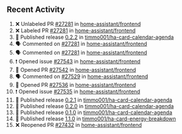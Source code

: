 ## Recent Activity

<!--START_SECTION:activity-->
1. ❌ Unlabeled PR [#27281](https://github.com/home-assistant/frontend/pull/27281) in [home-assistant/frontend](https://github.com/home-assistant/frontend)
2. ❌ Labeled PR [#27281](https://github.com/home-assistant/frontend/pull/27281) in [home-assistant/frontend](https://github.com/home-assistant/frontend)
3. 🚀 Published release [0.2.2](https://github.com/0.2.2) in [timmo001/ha-card-calendar-agenda](https://github.com/timmo001/ha-card-calendar-agenda)
4. 🗣 Commented on [#27281](https://github.com/home-assistant/frontend/issues/27281) in [home-assistant/frontend](https://github.com/home-assistant/frontend)
5. 🗣 Commented on [#27281](https://github.com/home-assistant/frontend/issues/27281) in [home-assistant/frontend](https://github.com/home-assistant/frontend)
6. ❗ Opened issue [#27543](https://github.com/home-assistant/frontend/issues/27543) in [home-assistant/frontend](https://github.com/home-assistant/frontend)
7. 💪 Opened PR [#27542](https://github.com/home-assistant/frontend/pull/27542) in [home-assistant/frontend](https://github.com/home-assistant/frontend)
8. 🗣 Commented on [#27529](https://github.com/home-assistant/frontend/issues/27529) in [home-assistant/frontend](https://github.com/home-assistant/frontend)
9. 💪 Opened PR [#27536](https://github.com/home-assistant/frontend/pull/27536) in [home-assistant/frontend](https://github.com/home-assistant/frontend)
10. ❗ Opened issue [#27535](https://github.com/home-assistant/frontend/issues/27535) in [home-assistant/frontend](https://github.com/home-assistant/frontend)
11. 🚀 Published release [0.2.1](https://github.com/0.2.1) in [timmo001/ha-card-calendar-agenda](https://github.com/timmo001/ha-card-calendar-agenda)
12. 🚀 Published release [0.2.0](https://github.com/0.2.0) in [timmo001/ha-card-calendar-agenda](https://github.com/timmo001/ha-card-calendar-agenda)
13. 🚀 Published release [0.1.0](https://github.com/0.1.0) in [timmo001/ha-card-calendar-agenda](https://github.com/timmo001/ha-card-calendar-agenda)
14. 🚀 Published release [1.1.0](https://github.com/1.1.0) in [timmo001/ha-card-energy-breakdown](https://github.com/timmo001/ha-card-energy-breakdown)
15. ❌ Reopened PR [#27432](https://github.com/home-assistant/frontend/pull/27432) in [home-assistant/frontend](https://github.com/home-assistant/frontend)
<!--END_SECTION:activity-->
